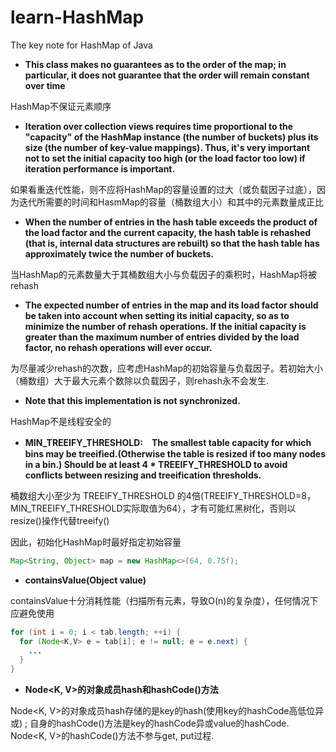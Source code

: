 # learn-HashMap
The key note for HashMap of Java

* **This class makes no guarantees as to the order of the map; in particular, it does not guarantee that the order will remain constant over time**

HashMap不保证元素顺序

* **Iteration over collection views requires time proportional to the "capacity" of the HashMap instance (the number of buckets) plus its size (the number of key-value mappings). Thus, it's very important not to set the initial capacity too high (or the load factor too low) if iteration performance is important.**

如果看重迭代性能，则不应将HashMap的容量设置的过大（或负载因子过底），因为迭代所需要的时间和HasmMap的容量（桶数组大小）和其中的元素数量成正比

* **When the number of entries in the hash table exceeds the product of the load factor and the current capacity, the hash table is rehashed (that is, internal data structures are rebuilt) so that the hash table has approximately twice the number of buckets.**

当HashMap的元素数量大于其桶数组大小与负载因子的乘积时，HashMap将被rehash

* **The expected number of entries in the map and its load factor should be taken into account when setting its initial capacity, so as to minimize the number of rehash operations. If the initial capacity is greater than the maximum number of entries divided by the load factor, no rehash operations will ever occur.**

为尽量减少rehash的次数，应考虑HashMap的初始容量与负载因子。若初始大小（桶数组）大于最大元素个数除以负载因子，则rehash永不会发生.

* **Note that this implementation is not synchronized.**

HashMap不是线程安全的

* **MIN_TREEIFY_THRESHOLD:　The smallest table capacity for which bins may be treeified.(Otherwise the table is resized if too many nodes in a bin.) Should be at least 4 * TREEIFY_THRESHOLD to avoid conflicts between resizing and treeification thresholds.**

桶数组大小至少为 TREEIFY_THRESHOLD 的4倍(TREEIFY_THRESHOLD=8，MIN_TREEIFY_THRESHOLD实际取值为64），才有可能红黑树化，否则以resize()操作代替treeify()

因此，初始化HashMap时最好指定初始容量
```java
Map<String, Object> map = new HashMap<>(64, 0.75f);
```

* **containsValue(Object value)**

containsValue十分消耗性能（扫描所有元素，导致O(n)的复杂度），任何情况下应避免使用
```java
for (int i = 0; i < tab.length; ++i) {
  for (Node<K,V> e = tab[i]; e != null; e = e.next) {
    ...
  }
}
```

* **Node<K, V>的对象成员hash和hashCode()方法**

Node<K, V>的对象成员hash存储的是key的hash(使用key的hashCode高低位异或) ; 自身的hashCode()方法是key的hashCode异或value的hashCode. Node<K, V>的hashCode()方法不参与get, put过程.
